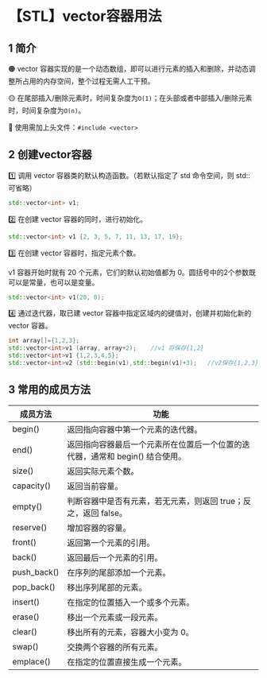 # 【STL】vector容器用法


## 1 简介

🟠 vector 容器实现的是一个动态数组，即可以进行元素的插入和删除，并动态调整所占用的内存空间，整个过程无需人工干预。

🟡 在尾部插入/删除元素时，时间复杂度为`O(1)`；在头部或者中部插入/删除元素时，时间复杂度为`O(n)`。

🔵 使用需加上头文件：`#include <vector>`

## 2 创建vector容器

1️⃣ 调用 vector 容器类的默认构造函数。（若默认指定了 std 命令空间，则 std:: 可省略）

```c++
std::vector<int> v1;
```

2️⃣ 在创建 vector 容器的同时，进行初始化。

```c++
std::vector<int> v1 {2, 3, 5, 7, 11, 13, 17, 19};
```

3️⃣ 在创建 vector 容器时，指定元素个数。

v1 容器开始时就有 20 个元素，它们的默认初始值都为 0。圆括号中的2个参数既可以是常量，也可以是变量。

```c++
std::vector<int> v1(20, 0);
```

4️⃣ 通过迭代器，取已建 vector 容器中指定区域内的键值对，创建并初始化新的 vector 容器。

```c++
int array[]={1,2,3};
std::vector<int>v1 (array, array+2);	//v1 将保存{1,2}
std::vector<int>v1 {1,2,3,4,5};
std::vector<int>v2 (std::begin(v1),std::begin(v1)+3);	//v2保存{1,2,3}
```

## 3 常用的成员方法

| 成员方法    | 功能                                                         |
| ----------- | ------------------------------------------------------------ |
| begin()     | 返回指向容器中第一个元素的迭代器。                           |
| end()       | 返回指向容器最后一个元素所在位置后一个位置的迭代器，通常和 begin() 结合使用。 |
| size()      | 返回实际元素个数。                                           |
| capacity()  | 返回当前容量。                                               |
| empty()     | 判断容器中是否有元素，若无元素，则返回 true；反之，返回 false。 |
| reserve()   | 增加容器的容量。                                             |
| front()     | 返回第一个元素的引用。                                       |
| back()      | 返回最后一个元素的引用。                                     |
| push_back() | 在序列的尾部添加一个元素。                                   |
| pop_back()  | 移出序列尾部的元素。                                         |
| insert()    | 在指定的位置插入一个或多个元素。                             |
| erase()     | 移出一个元素或一段元素。                                     |
| clear()     | 移出所有的元素，容器大小变为 0。                             |
| swap()      | 交换两个容器的所有元素。                                     |
| emplace()   | 在指定的位置直接生成一个元素。                               |














